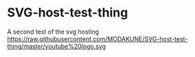 # SVG-host-test-thing
A second test of the svg hosting
https://raw.githubusercontent.com/MODAKUNE/SVG-host-test-thing/master/youtube%20logo.svg
